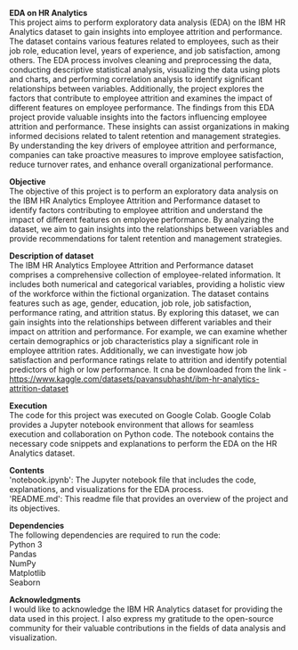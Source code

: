 **EDA on HR Analytics**  
This project aims to perform exploratory data analysis (EDA) on the IBM HR Analytics dataset to gain insights into employee attrition and performance. The dataset contains various features related to employees, such as their job role, education level, years of experience, and job satisfaction, among others.
The EDA process involves cleaning and preprocessing the data, conducting descriptive statistical analysis, visualizing the data using plots and charts, and performing correlation analysis to identify significant relationships between variables.
Additionally, the project explores the factors that contribute to employee attrition and examines the impact of different features on employee performance. The findings from this EDA project provide valuable insights into the factors influencing employee attrition and performance. These insights can assist organizations in making informed decisions related to talent retention and management strategies. By understanding the key drivers of employee attrition and performance, companies can take proactive measures to improve employee satisfaction, reduce turnover rates, and enhance overall organizational performance.

**Objective**  
The objective of this project is to perform an exploratory data analysis on the IBM HR Analytics Employee Attrition and Performance dataset to identify factors contributing to employee attrition and understand the impact of different features on employee performance. By analyzing the dataset, we aim to gain insights into the relationships between variables and provide recommendations for talent retention and management strategies.

**Description of dataset**  
The IBM HR Analytics Employee Attrition and Performance dataset comprises a comprehensive collection of employee-related information. It includes both numerical and categorical variables, providing a holistic view of the workforce within the fictional organization. The dataset contains features such as age, gender, education, job role, job satisfaction, performance rating, and attrition status. By exploring this dataset, we can gain insights into the relationships between different variables and their impact on attrition and performance. For example, we can examine whether certain demographics or job characteristics play a significant role in employee attrition rates. Additionally, we can investigate how job satisfaction and performance ratings relate to attrition and identify potential predictors of high or low performance.
It cna be downloaded from the link - 
https://www.kaggle.com/datasets/pavansubhasht/ibm-hr-analytics-attrition-dataset

**Execution**  
The code for this project was executed on Google Colab. Google Colab provides a Jupyter notebook environment that allows for seamless execution and collaboration on Python code. The notebook contains the necessary code snippets and explanations to perform the EDA on the HR Analytics dataset.

**Contents**  
'notebook.ipynb': The Jupyter notebook file that includes the code, explanations, and visualizations for the EDA process.  
'README.md': This readme file that provides an overview of the project and its objectives.

**Dependencies**  
The following dependencies are required to run the code:  
Python 3  
Pandas  
NumPy  
Matplotlib  
Seaborn  

**Acknowledgments**  
I would like to acknowledge the IBM HR Analytics dataset for providing the data used in this project. I also express my gratitude to the open-source community for their valuable contributions in the fields of data analysis and visualization.
